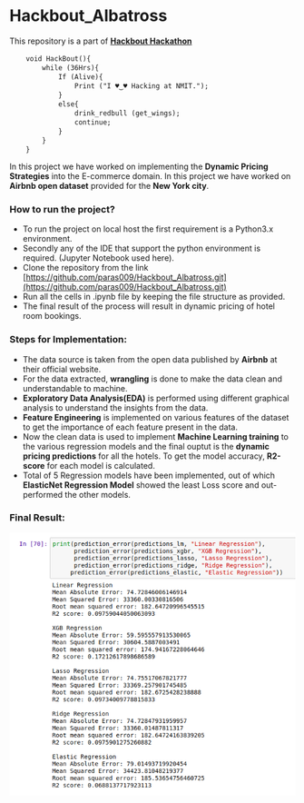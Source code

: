 # Hackbout_Albatross
This repository is a part of [**Hackbout Hackathon**](https://www.hackbout.tech)

```
    void HackBout(){
        while (36Hrs){
            If (Alive){
                Print ("I ♥‿♥ Hacking at NMIT.");
            }
            else{
                drink_redbull (get_wings);
                continue;
            }
        }
    }
```

In this project we have worked on implementing the **Dynamic Pricing Strategies** into the E-commerce domain. In this project we have worked on **Airbnb open dataset** provided for the **New York city**.


### How to run the project?
 - To run the project on local host the first requirement is a Python3.x environment.
 - Secondly any of the IDE that support the python environment is required. (Jupyter Notebook used here).
 - Clone the repository from the link [https://github.com/paras009/Hackbout_Albatross.git](https://github.com/paras009/Hackbout_Albatross.git)
 - Run all the cells in .ipynb file by keeping the file structure as provided.
 - The final result of the process will result in dynamic pricing of hotel room bookings.


### Steps for Implementation:
 - The data source is taken from the open data published by **Airbnb** at their official website.
 - For the data extracted, **wrangling** is done to make the data clean and understandable to machine.
 - **Exploratory Data Analysis(EDA)** is performed using different graphical analysis to understand the insights from the data.
 - **Feature Engineering** is implemented on various features of the dataset to get the importance of each feature present in the data.
 - Now the clean data is used to implement **Machine Learning training** to the various regression models and the final ouptut is the **dynamic pricing predictions** for all the hotels. To get the model accuracy, **R2-score** for each model is calculated.
 - Total of 5 Regression models have been implemented, out of which **ElasticNet Regression Model** showed the least Loss score and out-performed the other models.


### Final Result:

<img src="results.png" alt="alt text" width="800"/>

